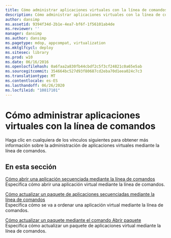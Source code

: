 ```yaml
---
title: Cómo administrar aplicaciones virtuales con la línea de comandos
description: Cómo administrar aplicaciones virtuales con la línea de comandos
author: dansimp
ms.assetid: 9394f34d-2b1e-4ea7-bf6f-1f56101ab4de
ms.reviewer: ''
manager: dansimp
ms.author: dansimp
ms.pagetype: mdop, appcompat, virtualization
ms.mktglfcycl: deploy
ms.sitesec: library
ms.prod: w10
ms.date: 06/16/2016
ms.openlocfilehash: 0a6faa2a830fb44cbdf2c5f3cf24821c0a65e5ab
ms.sourcegitcommit: 354664bc527d93f80687cd2eba70d1eea024c7c3
ms.translationtype: MT
ms.contentlocale: es-ES
ms.lasthandoff: 06/26/2020
ms.locfileid: "10817101"
---
```

# Cómo administrar aplicaciones virtuales con la línea de comandos


Haga clic en cualquiera de los vínculos siguientes para obtener más información sobre la administración de aplicaciones virtuales mediante la línea de comandos.

## En esta sección


<a href="" id="how-to-open-a-sequenced-application-using-the-command-line"></a>[Cómo abrir una aplicación secuenciada mediante la línea de comandos](how-to-open-a-sequenced-application-using-the-command-line.md)  
Especifica cómo abrir una aplicación virtual mediante la línea de comandos.

<a href="" id="how-to-upgrade-a-sequenced-application-package-using-the-command-line"></a>[Cómo actualizar un paquete de aplicaciones secuenciadas mediante la línea de comandos](how-to-upgrade-a-sequenced-application-package-using-the-command-line.md)  
Especifica cómo se va a ordenar una aplicación virtual mediante la línea de comandos.

<a href="" id="how-to-upgrade-a-package-using-the-open-package-command"></a>[Cómo actualizar un paquete mediante el comando Abrir paquete](how-to-upgrade-a-package-using-the-open-package-command.md)  
Especifica cómo actualizar un paquete de aplicaciones virtual mediante la línea de comandos.

 

 






